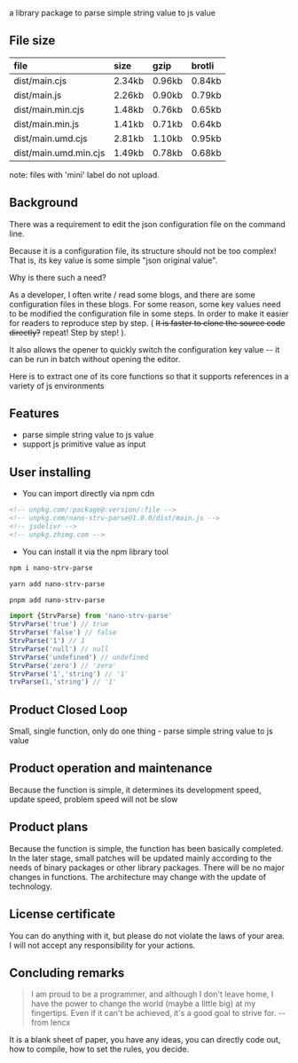 a library package to parse simple string value to js value

## File size

file | size | gzip | brotli
:---- | :---- | :---- | :----
dist/main.cjs | 2.34kb | 0.96kb | 0.84kb
dist/main.js | 2.26kb | 0.90kb | 0.79kb
dist/main.min.cjs | 1.48kb | 0.76kb | 0.65kb
dist/main.min.js | 1.41kb | 0.71kb | 0.64kb
dist/main.umd.cjs | 2.81kb | 1.10kb | 0.95kb
dist/main.umd.min.cjs | 1.49kb | 0.78kb | 0.68kb

note: files with 'mini' label do not upload.

## Background

There was a requirement to edit the json configuration file on the command line.

Because it is a configuration file, its structure should not be too complex! That is, its key value is some simple "json original value".

Why is there such a need?

As a developer, I often write / read some blogs, and there are some configuration files in these blogs. For some reason, some key values need to be modified the configuration file in some steps. In order to make it easier for readers to reproduce step by step. ( ~~It is faster to clone the source code directly?~~ repeat! Step by step! ).

It also allows the opener to quickly switch the configuration key value -- it can be run in batch without opening the editor.

Here is to extract one of its core functions so that it supports references in a variety of js environments
## Features

- parse simple string value to js value
- support js primitive value as input

## User installing

- You can import directly via npm cdn
```html
<!-- unpkg.com/:package@:version/:file -->
<!-- unpkg.com/nano-strv-parse@1.0.0/dist/main.js -->
<!-- jsdelivr -->
<!-- unpkg.zhimg.com -->
```

- You can install it via the npm library tool
```bash
npm i nano-strv-parse
```

```bash
yarn add nano-strv-parse
```

```bash
pnpm add nano-strv-parse
```

```ts
import {StrvParse} from 'nano-strv-parse'
StrvParse('true') // true
StrvParse('false') // false
StrvParse('1') // 1
StrvParse('null') // null
StrvParse('undefined') // undefined
StrvParse('zero') // 'zero'
StrvParse('1','string') // '1'
trvParse(1,'string') // '1'
```

## Product Closed Loop

Small, single function, only do one thing - parse simple string value to js value

## Product operation and maintenance

Because the function is simple, it determines its development speed, update speed, problem speed will not be slow

## Product plans

Because the function is simple, the function has been basically completed. In the later stage, small patches will be updated mainly according to the needs of binary packages or other library packages. There will be no major changes in functions. The architecture may change with the update of technology.

## License certificate

You can do anything with it, but please do not violate the laws of your area. I will not accept any responsibility for your actions.


## Concluding remarks

> I am proud to be a programmer, and although I don't leave home, I have the power to change the world (maybe a little big) at my fingertips. Even if it can't be achieved, it's a good goal to strive for. -- from lencx

It is a blank sheet of paper, you have any ideas, you can directly code out, how to compile, how to set the rules, you decide.

